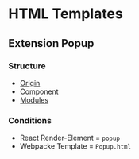 # HTML Templates

## Extension Popup

### Structure

- [Origin](../../targets/extension/README.md#browser_action)
- [Component](../../src/components/README.md#Extension-Popup)
- [Modules](../../src/modules/README.md#Extension-Popup)

### Conditions

- React Render-Element = `popup`
- Webpacke Template = `Popup.html`

